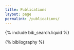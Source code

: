 ```yaml
---
title: Publications
layout: page
permalink: /publications/
---
```


<!-- publications.md -->

<!-- Bibsearch Feature -->

{% include bib_search.liquid %}

<div class="publications">

{% bibliography %}

</div>
